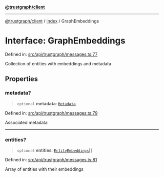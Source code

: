 [**@trustgraph/client**](../../README.md)

***

[@trustgraph/client](../../README.md) / [index](../README.md) / GraphEmbeddings

# Interface: GraphEmbeddings

Defined in: [src/api/trustgraph/messages.ts:77](https://github.com/trustgraph-ai/trustgraph-ts-client/blob/24d0d0886a310c1fecf9e6fc95cd3a24cf32c92e/src/api/trustgraph/messages.ts#L77)

Collection of entities with embeddings and metadata

## Properties

### metadata?

> `optional` **metadata**: [`Metadata`](Metadata.md)

Defined in: [src/api/trustgraph/messages.ts:79](https://github.com/trustgraph-ai/trustgraph-ts-client/blob/24d0d0886a310c1fecf9e6fc95cd3a24cf32c92e/src/api/trustgraph/messages.ts#L79)

Associated metadata

***

### entities?

> `optional` **entities**: [`EntityEmbeddings`](EntityEmbeddings.md)[]

Defined in: [src/api/trustgraph/messages.ts:81](https://github.com/trustgraph-ai/trustgraph-ts-client/blob/24d0d0886a310c1fecf9e6fc95cd3a24cf32c92e/src/api/trustgraph/messages.ts#L81)

Array of entities with their embeddings
